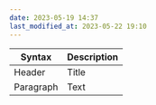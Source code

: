 ```yaml
---
date: 2023-05-19 14:37
last_modified_at: 2023-05-22 19:10
---
```


| Syntax    | Description |
| --------- | ----------- |
| Header    | Title       |
| Paragraph | Text        |
